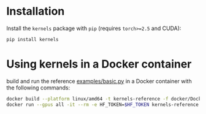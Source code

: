 # Installation

Install the `kernels` package with `pip` (requires `torch>=2.5` and CUDA):

```bash
pip install kernels
```

# Using kernels in a Docker container

build and run the reference [examples/basic.py](examples/basic.py) in a Docker container with the following commands:

```bash
docker build --platform linux/amd64 -t kernels-reference -f docker/Dockerfile.reference .
docker run --gpus all -it --rm -e HF_TOKEN=$HF_TOKEN kernels-reference
```